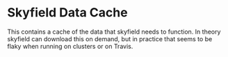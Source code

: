 # Skyfield Data Cache

This contains a cache of the data that skyfield needs to function. In theory
skyfield can download this on demand, but in practice that seems to be flaky
when running on clusters or on Travis.